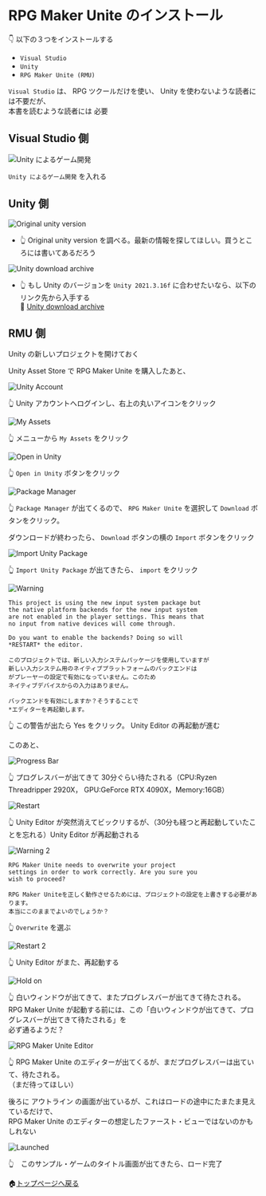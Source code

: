 # RPG Maker Unite のインストール

👇 以下の３つをインストールする

* `Visual Studio`
* `Unity`
* `RPG Maker Unite (RMU)`

`Visual Studio` は、 RPG ツクールだけを使い、 Unity を使わないような読者には不要だが、  
本書を読むような読者には 必要  

## Visual Studio 側

![Unity によるゲーム開発](./img/202305__rmu__21-1646--install-unity-on-visual-studio-o2o0.png)  

`Unity によるゲーム開発` を入れる  

## Unity 側

![Original unity version](../docs/img/202305__rmu__21-1303--original-unity-version-o2o0.png)  

* 👆 Original unity version を調べる。最新の情報を探してほしい。買うところには書いてあるだろう  

![Unity download archive](../docs/img/202305__rmu__21-1259--unity-download-archive-o1o0.png)  

* 👆 もし Unity のバージョンを `Unity 2021.3.16f` に合わせたいなら、以下のリンク先から入手する  
    📖 [Unity download archive](https://unity.com/releases/editor/archive)

## RMU 側

Unity の新しいプロジェクトを開けておく  

Unity Asset Store で RPG Maker Unite を購入したあと、  

![Unity Account](./img/202305__rmu__11-2248--install-o2o0.png)  

👆 Unity アカウントへログインし、右上の丸いアイコンをクリック  

![My Assets](./img/202305__rmu__11-2256--my-assets-o2o0.png)

👆 メニューから `My Assets` をクリック  

![Open in Unity](./img/202305__rmu__11-2259--open-in-unity-o2o0.png)  

👆 `Open in Unity` ボタンをクリック  

![Package Manager](./img/202305__rmu__11-2303--package-manager-o2o0.png)  

👆 `Package Manager` が出てくるので、 `RPG Maker Unite` を選択して `Download` ボタンをクリック。  

ダウンロードが終わったら、 `Download` ボタンの横の `Import` ボタンをクリック  

![Import Unity Package](./img/202305__rmu__11-2312--import-unity-package-o2o0.png)  

👆 `Import Unity Package` が出てきたら、 `import` をクリック  

![Warning](./img/202305__rmu__11-2314--warning-o1o0.png)  

```plaintext
This project is using the new input system package but
the native platform backends for the new input system
are not enabled in the player settings. This means that
no input from native devices will come through.

Do you want to enable the backends? Doing so will
*RESTART* the editor.
```

```plaintext
このプロジェクトでは、新しい入力システムパッケージを使用していますが
新しい入力システム用のネイティブプラットフォームのバックエンドは
がプレーヤーの設定で有効になっていません。このため
ネイティブデバイスからの入力はありません。

バックエンドを有効にしますか？そうすることで
*エディターを再起動します。
```

👆 この警告が出たら Yes をクリック。 Unity Editor の再起動が進む  

このあと、  

![Progress Bar](./img/202305__rmu__11-2331--progress-bar-o1o0.png)  

👆 プログレスバーが出てきて 30分ぐらい待たされる（CPU:Ryzen Threadripper 2920X， GPU:GeForce RTX 4090X，Memory:16GB）  

![Restart](./img/202305__rmu__11-2357--restart-o1o0.png)  

👆 Unity Editor が突然消えてビックリするが、（30分も経つと再起動していたことを忘れる）Unity Editor が再起動される  

![Warning 2](./img/202305__rmu__12-0000--warning2-o1o0.png)  

```plaintext
RPG Maker Unite needs to overwrite your project
settings in order to work correctly. Are you sure you
wish to proceed?
```

```plaintext
RPG Maker Uniteを正しく動作させるためには、プロジェクトの設定を上書きする必要があります。
本当にこのままでよいのでしょうか？
```

👆 `Overwrite` を選ぶ  

![Restart 2](./img/202305__rmu__12-0006--restart2-o1o0.png)  

👆 Unity Editor がまた、再起動する  

![Hold on](./img/202305__rmu__12-0007--loading-o1o0.png)  

👆 白いウィンドウが出てきて、またプログレスバーが出てきて待たされる。  
RPG Maker Unite が起動する前には、この「白いウィンドウが出てきて、プログレスバーが出てきて待たされる」を  
必ず通るようだ？  

![RPG Maker Unite Editor](./img/202305__rmu__12-0011--rpg-maker-unite-editor-o1o0.png)  

👆 RPG Maker Unite のエディターが出てくるが、まだプログレスバーは出ていて、待たされる。  
（まだ待ってほしい）  

後ろに アウトライン の画面が出ているが、これはロードの途中にたまたま見えているだけで、  
RPG Maker Unite のエディターの想定したファースト・ビューではないのかもしれない  

![Launched](./img/202305__rmu__12-0013--launched-o1o0.png)  

👆　このサンプル・ゲームのタイトル画面が出てきたら、ロード完了  

🏠[トップページへ戻る](../../README.md)  